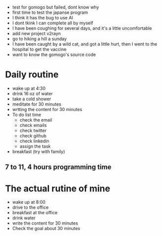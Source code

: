 - test for gomogo but failed, dont know why
- first time to test the japanse program
- I think it has the bug to use AI
- I dont tkink I can complete all by myself
- I have been coughing for several days, and it's a little uncomfortable
- add new project v2rayn
- go to hiking a hill a sunday
- I have been caught by a wild cat, and got a little hurt, then I went to the hospital to get the vaccine
- want to know the gomogo's source code

# Daily routine
- wake up at 4:30
- drink 16 oz of water
- take a cold shower
- meditate for 30 minutes
- wrtting the content for 30 minutes
- To do list time
    - check the email
    - check emails
    - check twitter
    - check github
    - check linkedin
    - assign the task
- breakfast (try with family)
## 7 to 11, 4 hours programming time

# The actual rutine of mine
- wake up at 8:00
- drive to the office
- breakfast at the office
- drink water
- write the content for 30 minutes
- Check the goal about 30 minutes